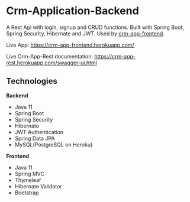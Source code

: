 # Crm-Application-Backend
A Rest Api with login, signup and CRUD functions. Built with Spring Boot, Spring Security, Hibernate and JWT. Used by [crm-app-frontend](https://github.com/mslmtrk/Crm-Application-Frontend).

Live App: https://crm-app-frontend.herokuapp.com/

Live Crm-App-Rest documentation: https://crm-app-rest.herokuapp.com/swagger-ui.html

## Technologies
**Backend**
- Java 11
- Spring Boot
- Spring Security
- Hibernate
- JWT Authentication
- Spring Data JPA
- MySQL(PostgreSQL on Heroku)

**Frontend**
- Java 11
- Spring MVC
- Thymeleaf
- Hibernate Validator
- Bootstrap
